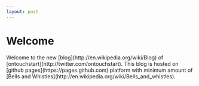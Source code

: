 ```yaml
---
layout: post
---
```

<h1>Welcome</h1>
Welcome to the new [blog](http://en.wikipedia.org/wiki/Blog) of [ontouchstart](http://twitter.com/ontouchstart). This blog is hosted on [github pages](https://pages.github.com) platform with minimum amount of [Bells and Whistles](http://en.wikipedia.org/wiki/Bells_and_whistles). 
